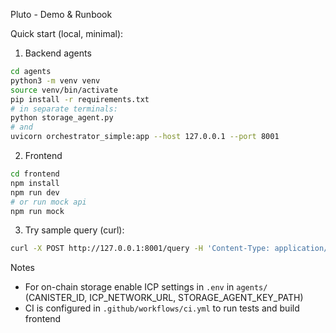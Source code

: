 Pluto - Demo & Runbook

Quick start (local, minimal):

1. Backend agents

```bash
cd agents
python3 -m venv venv
source venv/bin/activate
pip install -r requirements.txt
# in separate terminals:
python storage_agent.py
# and
uvicorn orchestrator_simple:app --host 127.0.0.1 --port 8001
```

2. Frontend

```bash
cd frontend
npm install
npm run dev
# or run mock api
npm run mock
```

3. Try sample query (curl):

```bash
curl -X POST http://127.0.0.1:8001/query -H 'Content-Type: application/json' -d '{"text":"berapa harga bitcoin"}'
```

Notes
- For on-chain storage enable ICP settings in `.env` in `agents/` (CANISTER_ID, ICP_NETWORK_URL, STORAGE_AGENT_KEY_PATH)
- CI is configured in `.github/workflows/ci.yml` to run tests and build frontend
